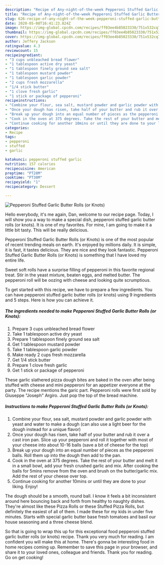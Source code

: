 ```yaml
---
description: "Recipe of Any-night-of-the-week Pepperoni Stuffed Garlic Butter Rolls (or Knots)"
title: "Recipe of Any-night-of-the-week Pepperoni Stuffed Garlic Butter Rolls (or Knots)"
slug: 626-recipe-of-any-night-of-the-week-pepperoni-stuffed-garlic-butter-rolls-or-knots
date: 2020-05-08T16:41:23.824Z
image: https://img-global.cpcdn.com/recipes/ff03ee4b85023330/751x532cq70/pepperoni-stuffed-garlic-butter-rolls-or-knots-recipe-main-photo.jpg
thumbnail: https://img-global.cpcdn.com/recipes/ff03ee4b85023330/751x532cq70/pepperoni-stuffed-garlic-butter-rolls-or-knots-recipe-main-photo.jpg
cover: https://img-global.cpcdn.com/recipes/ff03ee4b85023330/751x532cq70/pepperoni-stuffed-garlic-butter-rolls-or-knots-recipe-main-photo.jpg
author: Jeffery Jackson
ratingvalue: 4.3
reviewcount: 15
recipeingredient:
- "3 cups unbleached bread flower"
- "1 tablespoon active dry yeast"
- "1 tablespoon finely ground sea salt"
- "1 tablespoon mustard powder"
- "1 tablespoon garlic powder"
- "2 cups fresh mozzarella"
- "1/4 stick butter"
- "1 clove fresh garlic"
- "1 stick or package of pepperoni"
recipeinstructions:
- "Combine your flour, sea salt, mustard powder and garlic powder with yeast and water to make a dough (can also use a light beer for the dough instead for a unique flavor)"
- "Once your dough has risen, take half of your butter and rub it over a cast iron pan. Slice up your pepperoni and roll it together with most of your cheese into about 10-16 balls (save a bit of cheese for the top)"
- "Break up your dough into an equal number of pieces as the pepperoni balls. Roll them up into the dough then add to the pan."
- "Cook in the oven at 375 degrees. Take the rest of your butter and melt it in a small bowl, add your fresh crushed garlic and mix. After cooking the balls for 5mins remove from the oven and brush on the butter/garlic mix. Add the rest of your cheese over top."
- "Continue cooking for another 10mins or until they are done to your liking. Enjoy!"
categories:
- Recipe
tags:
- pepperoni
- stuffed
- garlic

katakunci: pepperoni stuffed garlic 
nutrition: 157 calories
recipecuisine: American
preptime: "PT28M"
cooktime: "PT30M"
recipeyield: "1"
recipecategory: Dessert

---
```



![Pepperoni Stuffed Garlic Butter Rolls (or Knots)](https://img-global.cpcdn.com/recipes/ff03ee4b85023330/751x532cq70/pepperoni-stuffed-garlic-butter-rolls-or-knots-recipe-main-photo.jpg)

Hello everybody, it's me again, Dan, welcome to our recipe page. Today, I will show you a way to make a special dish, pepperoni stuffed garlic butter rolls (or knots). It is one of my favorites. For mine, I am going to make it a little bit tasty. This will be really delicious.

Pepperoni Stuffed Garlic Butter Rolls (or Knots) is one of the most popular of recent trending meals on earth. It's enjoyed by millions daily. It is simple, it is fast, it tastes delicious. They are nice and they look fantastic. Pepperoni Stuffed Garlic Butter Rolls (or Knots) is something that I have loved my entire life.

Sweet soft rolls have a surprise filling of pepperoni in this favorite regional treat. Stir in the yeast mixture, beaten eggs, and melted butter. The pepperoni roll will be oozing with cheese and looking quite scrumptious.


To get started with this recipe, we have to prepare a few ingredients. You can have pepperoni stuffed garlic butter rolls (or knots) using 9 ingredients and 5 steps. Here is how you can achieve it.

<!--inarticleads1-->

##### The ingredients needed to make Pepperoni Stuffed Garlic Butter Rolls (or Knots):

1. Prepare 3 cups unbleached bread flower
1. Take 1 tablespoon active dry yeast
1. Prepare 1 tablespoon finely ground sea salt
1. Get 1 tablespoon mustard powder
1. Take 1 tablespoon garlic powder
1. Make ready 2 cups fresh mozzarella
1. Get 1/4 stick butter
1. Prepare 1 clove fresh garlic
1. Get 1 stick or package of pepperoni


These garlic slathered pizza dough bites are baked in the oven after being stuffed with cheese and mini pepperoni for an appetizer everyone at the party. The recipe mentions the garic part. Pepperoni rolls were first sold by Giuseppe &#34;Joseph&#34; Argiro. Just pop the top of the bread machine. 

<!--inarticleads2-->

##### Instructions to make Pepperoni Stuffed Garlic Butter Rolls (or Knots):

1. Combine your flour, sea salt, mustard powder and garlic powder with yeast and water to make a dough (can also use a light beer for the dough instead for a unique flavor)
1. Once your dough has risen, take half of your butter and rub it over a cast iron pan. Slice up your pepperoni and roll it together with most of your cheese into about 10-16 balls (save a bit of cheese for the top)
1. Break up your dough into an equal number of pieces as the pepperoni balls. Roll them up into the dough then add to the pan.
1. Cook in the oven at 375 degrees. Take the rest of your butter and melt it in a small bowl, add your fresh crushed garlic and mix. After cooking the balls for 5mins remove from the oven and brush on the butter/garlic mix. Add the rest of your cheese over top.
1. Continue cooking for another 10mins or until they are done to your liking. Enjoy!


The dough should be a smooth, round ball. I know it feels a bit inconsistent around here bouncing back and forth from healthy to naughty dishes. They&#39;re almost like these Pizza Rolls or these Stuffed Pizza Rolls, but definitely the easiest of all of them. I made these for my kids in under five minutes. Starts with special garlic butter base fresh tomatoes and basil our house seasoning and a three cheese blend. 

So that is going to wrap this up for this exceptional food pepperoni stuffed garlic butter rolls (or knots) recipe. Thank you very much for reading. I am confident you will make this at home. There's gonna be interesting food in home recipes coming up. Remember to save this page in your browser, and share it to your loved ones, colleague and friends. Thank you for reading. Go on get cooking!
